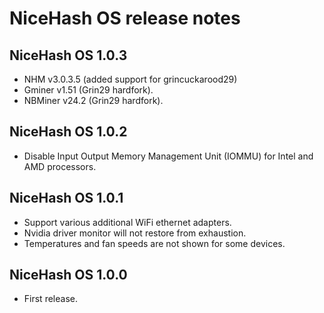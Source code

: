 # NiceHash OS release notes

## NiceHash OS 1.0.3
* NHM v3.0.3.5 (added support for grincuckarood29)
* Gminer v1.51 (Grin29 hardfork).
* NBMiner v24.2 (Grin29 hardfork).

## NiceHash OS 1.0.2
* Disable Input Output Memory Management Unit (IOMMU) for Intel and AMD processors.

## NiceHash OS 1.0.1
* Support various additional WiFi ethernet adapters.
* Nvidia driver monitor will not restore from exhaustion.
* Temperatures and fan speeds are not shown for some devices.

## NiceHash OS 1.0.0
* First release.
